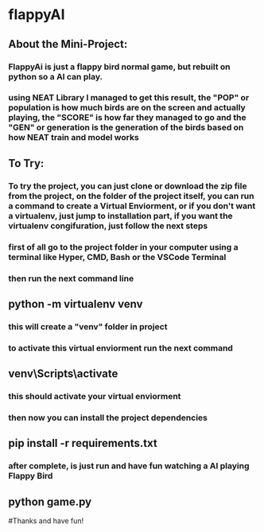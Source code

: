 # flappyAI


## About the Mini-Project:
### FlappyAi is just a flappy bird normal game, but rebuilt on python so a AI can play.
### using NEAT Library I managed to get this result, the "POP" or population is how much birds are on the screen and actually playing, the "SCORE" is how far they managed to go and the "GEN" or generation is the generation of the birds based on how NEAT train and model works


## To Try:
### To try the project, you can just clone or download the zip file from the project, on the folder of the project itself, you can run a command to create a Virtual Enviorment, or if you don't want a virtualenv, just jump to installation part, if you want the virtualenv congifuration, just follow the next steps

### first of all go to the project folder in your computer using a terminal like Hyper, CMD, Bash or the VSCode Terminal
### then run the next command line

## python -m virtualenv venv

### this will create a "venv" folder in project
### to activate this virtual enviorment run the next command

## venv\Scripts\activate

### this should activate your virtual enviorment
### then now you can install the project dependencies

## pip install -r requirements.txt 

### after complete, is just run and have fun watching a AI playing Flappy Bird

## python game.py


#Thanks and have fun!
